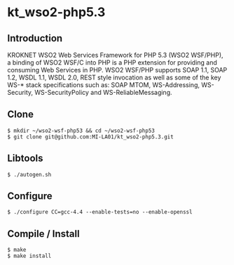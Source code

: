 # kt_wso2-php5.3

## Introduction
KROKNET WSO2 Web Services Framework for PHP 5.3 (WSO2 WSF/PHP), a binding of WSO2 WSF/C into PHP is a PHP extension for providing and consuming Web Services in PHP. WSO2 WSF/PHP supports SOAP 1.1, SOAP 1.2, WSDL 1.1, WSDL 2.0, REST style invocation as well as some of the key WS-* stack specifications such as: SOAP MTOM, WS-Addressing, WS-Security, WS-SecurityPolicy and WS-ReliableMessaging.

## Clone 
```
$ mkdir ~/wso2-wsf-php53 && cd ~/wso2-wsf-php53
$ git clone git@github.com:MI-LA01/kt_wso2-php5.3.git
```

## Libtools
```
$ ./autogen.sh 
```

## Configure
```
$ ./configure CC=gcc-4.4 --enable-tests=no --enable-openssl
```

## Compile / Install
```
$ make
$ make install
```
